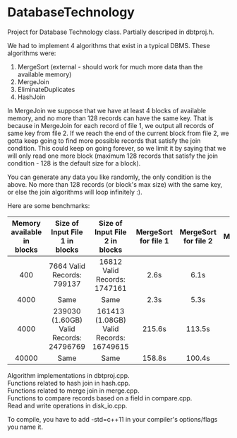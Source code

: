 # DatabaseTechnology
Project for Database Technology class. Partially descriped in dbtproj.h.

We had to implement 4 algorithms that exist in a typical DBMS. These algorithms were:

1. MergeSort (external -  should work for much more data than the available memory)
2. MergeJoin
3. EliminateDuplicates
4. HashJoin

In MergeJoin we suppose that we have at least 4 blocks of available memory, and no more than 128 records can have the same key. That is because in MergeJoin for each record of file 1, we output all records of same key from file 2. If we reach the end of the current block from file 2, we gotta keep going to find more possible records that satisfy the join condition. This could keep on going forever, so we limit it by saying that we will only read one more block (maximum 128 records that satisfy the join condition - 128 is the default size for a block).

You can generate any data you like randomly, the only condition is the above. No more than 128 records (or block's max size) with the same key, or else the join algorithms will loop infinitely :).

Here are some benchmarks:

| Memory available in blocks |      Size of Input File 1 in blocks     |      Size of Input File 2 in blocks     | MergeSort for file 1 | MergeSort for file 2 | MergeJoin | Eliminate Duplicates for file 1 | HashJoin |
|:--------------------------:|:---------------------------------------:|:---------------------------------------:|:--------------------:|:--------------------:|:---------:|:------------------------------:|:--------:|
|             400            |        7664 Valid Records: 799137       |       16812 Valid Records: 1747161      | 2.6s                 | 6.1s                 | 9.3s      | 2.4s                           | 60.5s    |
|            4000            |                   Same                  |                   Same                  | 2.3s                 | 5.3s                 | 8s        | 2.5s                           | 6.6s     |
|            4000            | 239030 (1.60GB) Valid Records: 24796769 | 161413 (1.08GB) Valid Records: 16749615 | 215.6s               | 113.5s               | 337.6s    | 237.4s                         | 1946s    |
|            40000           |                   Same                  |                   Same                  | 158.8s               | 100.4s               | 288.5s    | 180.8s                         | 237.7s   |

Algorithm implementations in dbtproj.cpp. <br />
Functions related to hash join in hash.cpp. <br />
Functions related to merge join in merge.cpp. <br />
Functions to compare records based on a field in compare.cpp. <br />
Read and write operations in disk_io.cpp. <br />

To compile, you have to add -std=c++11 in your compiler's options/flags you name it. 
